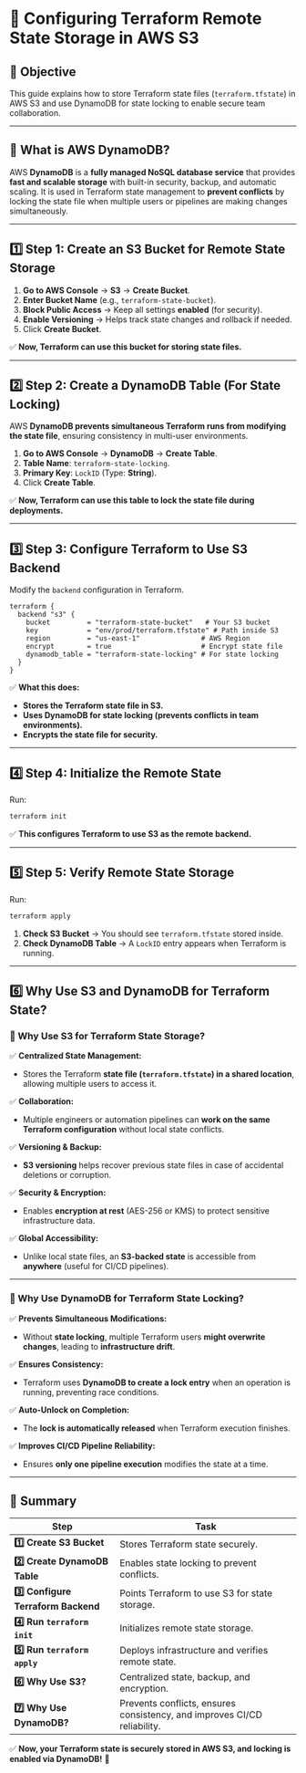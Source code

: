 # 📌 Configuring Terraform Remote State Storage in AWS S3

## **🔹 Objective**
This guide explains how to store Terraform state files (`terraform.tfstate`) in AWS S3 and use DynamoDB for state locking to enable secure team collaboration.

---

## **🔹 What is AWS DynamoDB?**
AWS **DynamoDB** is a **fully managed NoSQL database service** that provides **fast and scalable storage** with built-in security, backup, and automatic scaling. It is used in Terraform state management to **prevent conflicts** by locking the state file when multiple users or pipelines are making changes simultaneously.

---

## **1️⃣ Step 1: Create an S3 Bucket for Remote State Storage**
1. **Go to AWS Console** → **S3** → **Create Bucket**.
2. **Enter Bucket Name** (e.g., `terraform-state-bucket`).
3. **Block Public Access** → Keep all settings **enabled** (for security).
4. **Enable Versioning** → Helps track state changes and rollback if needed.
5. Click **Create Bucket**.

✅ **Now, Terraform can use this bucket for storing state files.**

---

## **2️⃣ Step 2: Create a DynamoDB Table (For State Locking)**
AWS **DynamoDB prevents simultaneous Terraform runs from modifying the state file**, ensuring consistency in multi-user environments.

1. **Go to AWS Console** → **DynamoDB** → **Create Table**.
2. **Table Name**: `terraform-state-locking`.
3. **Primary Key**: `LockID` (Type: **String**).
4. Click **Create Table**.

✅ **Now, Terraform can use this table to lock the state file during deployments.**

---

## **3️⃣ Step 3: Configure Terraform to Use S3 Backend**
Modify the `backend` configuration in Terraform.

```hcl
terraform {
  backend "s3" {
    bucket         = "terraform-state-bucket"   # Your S3 bucket
    key            = "env/prod/terraform.tfstate" # Path inside S3
    region         = "us-east-1"               # AWS Region
    encrypt        = true                      # Encrypt state file
    dynamodb_table = "terraform-state-locking" # For state locking
  }
}
```

✅ **What this does:**
- **Stores the Terraform state file in S3.**
- **Uses DynamoDB for state locking (prevents conflicts in team environments).**
- **Encrypts the state file for security.**

---

## **4️⃣ Step 4: Initialize the Remote State**
Run:
```bash
terraform init
```
✅ **This configures Terraform to use S3 as the remote backend.**

---

## **5️⃣ Step 5: Verify Remote State Storage**
Run:
```bash
terraform apply
```
1. **Check S3 Bucket** → You should see `terraform.tfstate` stored inside.
2. **Check DynamoDB Table** → A `LockID` entry appears when Terraform is running.

---

## **6️⃣ Why Use S3 and DynamoDB for Terraform State?**

### **📌 Why Use S3 for Terraform State Storage?**
✅ **Centralized State Management:**
   - Stores the Terraform **state file (`terraform.tfstate`) in a shared location**, allowing multiple users to access it.

✅ **Collaboration:**
   - Multiple engineers or automation pipelines can **work on the same Terraform configuration** without local state conflicts.

✅ **Versioning & Backup:**
   - **S3 versioning** helps recover previous state files in case of accidental deletions or corruption.

✅ **Security & Encryption:**
   - Enables **encryption at rest** (AES-256 or KMS) to protect sensitive infrastructure data.

✅ **Global Accessibility:**
   - Unlike local state files, an **S3-backed state** is accessible from **anywhere** (useful for CI/CD pipelines).

---

### **📌 Why Use DynamoDB for Terraform State Locking?**
✅ **Prevents Simultaneous Modifications:**
   - Without **state locking**, multiple Terraform users **might overwrite changes**, leading to **infrastructure drift**.

✅ **Ensures Consistency:**
   - Terraform uses **DynamoDB to create a lock entry** when an operation is running, preventing race conditions.

✅ **Auto-Unlock on Completion:**
   - The **lock is automatically released** when Terraform execution finishes.

✅ **Improves CI/CD Pipeline Reliability:**
   - Ensures **only one pipeline execution** modifies the state at a time.

---

## **🚀 Summary**
| **Step** | **Task** |
|----------|---------|
| **1️⃣ Create S3 Bucket** | Stores Terraform state securely. |
| **2️⃣ Create DynamoDB Table** | Enables state locking to prevent conflicts. |
| **3️⃣ Configure Terraform Backend** | Points Terraform to use S3 for state storage. |
| **4️⃣ Run `terraform init`** | Initializes remote state storage. |
| **5️⃣ Run `terraform apply`** | Deploys infrastructure and verifies remote state. |
| **6️⃣ Why Use S3?** | Centralized state, backup, and encryption. |
| **7️⃣ Why Use DynamoDB?** | Prevents conflicts, ensures consistency, and improves CI/CD reliability. |

✅ **Now, your Terraform state is securely stored in AWS S3, and locking is enabled via DynamoDB!** 🚀
